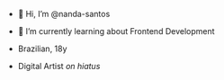 - 👋 Hi, I’m @nanda-santos
- 🌱 I’m currently learning about Frontend Development

- Brazilian, 18y
- Digital Artist *on hiatus*
